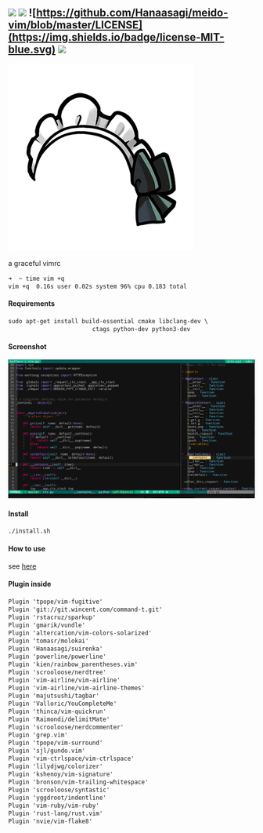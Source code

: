 ![](https://img.shields.io/badge/vim-vimrc-624498.svg)
![](https://travis-ci.org/Hanaasagi/meido-vim.svg?branch=master)
![https://github.com/Hanaasagi/meido-vim/blob/master/LICENSE](https://img.shields.io/badge/license-MIT-blue.svg)
![](https://img.shields.io/badge/release-1.0-F4A466.svg)
----
![](https://github.com/Hanaasagi/meido-vim/blob/master/.resources/logo.png)

a graceful vimrc

```
➜  ~ time vim +q
vim +q  0.16s user 0.02s system 96% cpu 0.183 total
```
#### Requirements

```
sudo apt-get install build-essential cmake libclang-dev \
                        ctags python-dev python3-dev
```

#### Screenshot

![](https://github.com/Hanaasagi/meido-vim/blob/master/.resources/screenshot.png)

#### Install

```
./install.sh
```

#### How to use

see [here](https://github.com/Hanaasagi/meido-vim/wiki/meido-vim-guide)

#### Plugin inside

```Plugin 'VundleVim/Vundle.vim'
Plugin 'tpope/vim-fugitive'
Plugin 'git://git.wincent.com/command-t.git'
Plugin 'rstacruz/sparkup'
Plugin 'gmarik/vundle'
Plugin 'altercation/vim-colors-solarized'
Plugin 'tomasr/molokai'
Plugin 'Hanaasagi/suirenka'
Plugin 'powerline/powerline'
Plugin 'kien/rainbow_parentheses.vim'
Plugin 'scrooloose/nerdtree'
Plugin 'vim-airline/vim-airline'
Plugin 'vim-airline/vim-airline-themes'
Plugin 'majutsushi/tagbar'
Plugin 'Valloric/YouCompleteMe'
Plugin 'thinca/vim-quickrun'
Plugin 'Raimondi/delimitMate'
Plugin 'scrooloose/nerdcommenter'
Plugin 'grep.vim'
Plugin 'tpope/vim-surround'
Plugin 'sjl/gundo.vim'
Plugin 'vim-ctrlspace/vim-ctrlspace'
Plugin 'lilydjwg/colorizer'
Plugin 'kshenoy/vim-signature'
Plugin 'bronson/vim-trailing-whitespace'
Plugin 'scrooloose/syntastic'
Plugin 'yggdroot/indentline'
Plugin 'vim-ruby/vim-ruby'
Plugin 'rust-lang/rust.vim'
Plugin 'nvie/vim-flake8'
```
